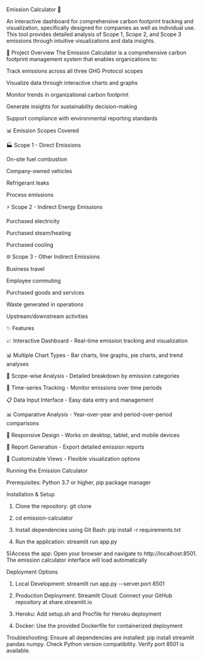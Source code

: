 Emission Calculator 🌱

An interactive dashboard for comprehensive carbon footprint tracking and visualization, specifically designed for companies as well as individual use. This tool provides detailed analysis of Scope 1, Scope 2, and Scope 3 emissions through intuitive visualizations and data insights.

🎯 Project Overview
The Emission Calculator is a comprehensive carbon footprint management system that enables organizations to:

Track emissions across all three GHG Protocol scopes

Visualize data through interactive charts and graphs

Monitor trends in organizational carbon footprint

Generate insights for sustainability decision-making

Support compliance with environmental reporting standards

📊 Emission Scopes Covered

🏭 Scope 1 - Direct Emissions

On-site fuel combustion

Company-owned vehicles

Refrigerant leaks

Process emissions

⚡ Scope 2 - Indirect Energy Emissions

Purchased electricity

Purchased steam/heating

Purchased cooling

🌐 Scope 3 - Other Indirect Emissions

Business travel

Employee commuting

Purchased goods and services

Waste generated in operations

Upstream/downstream activities

✨ Features

📈 Interactive Dashboard - Real-time emission tracking and visualization

📊 Multiple Chart Types - Bar charts, line graphs, pie charts, and trend analyses

🎯 Scope-wise Analysis - Detailed breakdown by emission categories

📅 Time-series Tracking - Monitor emissions over time periods

📋 Data Input Interface - Easy data entry and management

📊 Comparative Analysis - Year-over-year and period-over-period comparisons

📱 Responsive Design - Works on desktop, tablet, and mobile devices

📄 Report Generation - Export detailed emission reports

🎨 Customizable Views - Flexible visualization options

Running the Emission Calculator

Prerequisites: Python 3.7 or higher, pip package manager

Installation & Setup

1) Clone the repository: git clone <repository-url>

2) cd emission-calculator

3) Install dependencies using Git Bash: pip install -r requirements.txt

4) Run the application: streamlit run app.py

5)Access the app: Open your browser and navigate to http://localhost:8501. The emission calculator interface will load automatically

Deployment Options

1) Local Development: streamlit run app.py --server.port 8501
  
2) Production Deployment: Streamlit Cloud: Connect your GitHub repository at share.streamlit.io

3) Heroku: Add setup.sh and Procfile for Heroku deployment
   
4) Docker: Use the provided Dockerfile for containerized deployment

Troubleshooting: Ensure all dependencies are installed: pip install streamlit pandas numpy. Check Python version compatibility. Verify port 8501 is available.

